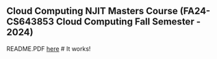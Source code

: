 Cloud Computing NJIT Masters Course (FA24-CS643853 Cloud Computing Fall Semester - 2024)
---------------------

README.PDF [here](./README_2.md) # It works!
